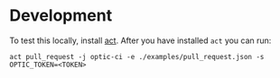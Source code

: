# Development

To test this locally, install [act](https://github.com/nektos/act). After you have installed `act` you can run:

`act pull_request -j optic-ci -e ./examples/pull_request.json -s OPTIC_TOKEN=<TOKEN>`

